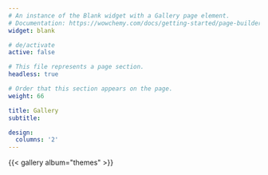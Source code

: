 ```yaml
---
# An instance of the Blank widget with a Gallery page element.
# Documentation: https://wowchemy.com/docs/getting-started/page-builder/
widget: blank

# de/activate
active: false

# This file represents a page section.
headless: true

# Order that this section appears on the page.
weight: 66

title: Gallery
subtitle:

design:
  columns: '2'
---
```


{{< gallery album="themes" >}}
